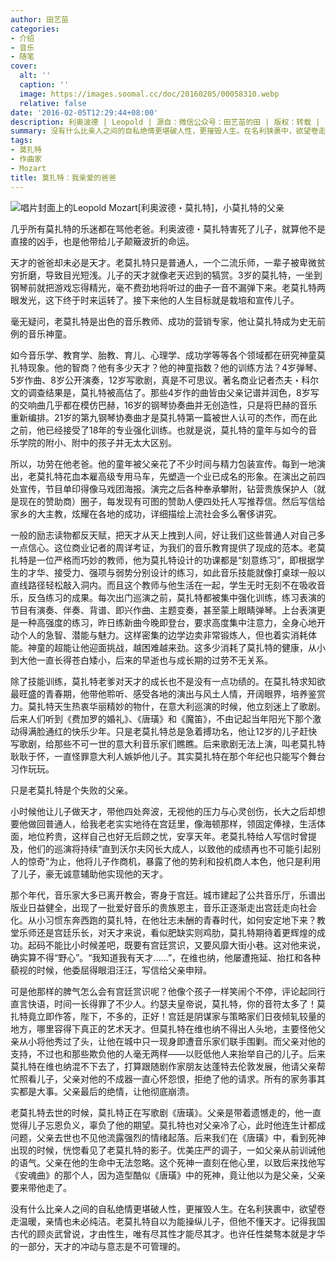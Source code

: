 ```yaml
---
author: 田艺苗
categories:
- 介绍
- 音乐
- 随笔
cover:
  alt: ''
  caption: ''
  image: https://images.soomal.cc/doc/20160205/00058310.webp
  relative: false
date: '2016-02-05T12:29:44+08:00'
description: 利奥波德 | Leopold | 源自：微信公众号：田艺苗的田 | 版权：转载 |  平均/总评分：10.00/30
summary: 没有什么比亲人之间的自私绝情更堪破人性，更摧毁人生。在名利狭裹中，欲望卷走温暖，亲情也未必纯洁。老莫扎特自以为能操纵儿子，但他不懂天才。记得我国古代的顾炎武曾说，才由性生，唯有尽其性才能尽其才。也许任性桀骜本就是才华的一部分，天才的冲动与意志是不可管理的。
tags:
- 莫扎特
- 作曲家
- Mozart
title: 莫扎特：我亲爱的爸爸
---
```


![唱片封面上的Leopold Mozart[利奥波德・莫扎特]，小莫扎特的父亲](https://images.soomal.cc/doc/20160205/00058310.webp)





几乎所有莫扎特的乐迷都在骂他老爸。利奥波德・莫扎特害死了儿子，就算他不是直接的凶手，也是他带给儿子颠簸波折的命运。

天才的爸爸却未必是天才。老莫扎特只是普通人，一个二流乐师，一辈子被卑微贫穷折磨，导致目光短浅。儿子的天才就像老天迟到的犒赏。3岁的莫扎特，一坐到钢琴前就把游戏忘得精光，毫不费劲地将听过的曲子一音不漏弹下来。老莫扎特两眼发光，这下终于时来运转了。接下来他的人生目标就是栽培和宣传儿子。

毫无疑问，老莫扎特是出色的音乐教师、成功的营销专家，他让莫扎特成为史无前例的音乐神童。

如今音乐学、教育学、胎教、育儿、心理学、成功学等等各个领域都在研究神童莫扎特现象。他的智商？他有多少天才？他的神童指数？他的训练方法？4岁弹琴、5岁作曲、8岁公开演奏，12岁写歌剧，真是不可思议。著名商业记者杰夫・科尔文的调查结果是，莫扎特被高估了。那些4岁作的曲皆由父亲记谱并润色，8岁写的交响曲几乎都在模仿巴赫，16岁的钢琴协奏曲并无创造性，只是将巴赫的音乐重新编排。21岁的第九钢琴协奏曲才是莫扎特第一篇被世人认可的杰作，而在此之前，他已经接受了18年的专业强化训练。也就是说，莫扎特的童年与如今的音乐学院的附小、附中的孩子并无太大区别。

所以，功劳在他老爸。他的童年被父亲花了不少时间与精力包装宣传。每到一地演出，老莫扎特花血本雇高级专用马车，先塑造一个业已成名的形象。在演出之前四处宣传，节目单印得像马戏团海报。演完之后各种奉承攀附，钻营贵族保护人（就是现在的赞助商）圈子，每发现有可图的赞助人便四处托人写推荐信。然后写信给家乡的大主教，炫耀在各地的成功，详细描绘上流社会多么奢侈讲究。

一般的励志读物都反天赋，把天才从天上拽到人间，好让我们这些普通人对自己多一点信心。这位商业记者的周详考证，为我们的音乐教育提供了现成的范本。老莫扎特是一位严格而巧妙的教师，他为莫扎特设计的功课都是“刻意练习”，即根据学生的才华、接受力、强项与弱势分别设计的练习，如此音乐技能就像打桌球一般以直线路径轻松敲入洞内。而且这个教师与他生活在一起，学生无时无刻不在吸收音乐，反刍练习的成果。每次出门巡演之前，莫扎特都被集中强化训练，练习表演的节目有演奏、伴奏、背谱、即兴作曲、主题变奏，甚至蒙上眼睛弹琴。上台表演更是一种高强度的练习，昨日练新曲今晚即登台，要求高度集中注意力，全身心地开动个人的急智、潜能与魅力。这样密集的边学边卖非常锻炼人，但也着实消耗体能。神童的超能让他迎面挑战，越困难越来劲。这多少消耗了莫扎特的健康，从小到大他一直长得苍白矮小，后来的早逝也与成长期的过劳不无关系。

除了技能训练，莫扎特老爹对天才的成长也不是没有一点功绩的。在莫扎特求知欲最旺盛的青春期，他带他聆听、感受各地的演出与风土人情，开阔眼界，培养鉴赏力。莫扎特天生热衷华丽精妙的物什，在意大利巡演的时候，他立刻迷上了歌剧。后来人们听到《费加罗的婚礼》、《唐璜》和《魔笛》，不由记起当年阳光下那个激动得满脸通红的快乐少年。只是老莫扎特总是急着搏功名，他让12岁的儿子赶快写歌剧，给那些不可一世的意大利音乐家们瞧瞧。后来歌剧无法上演，叫老莫扎特耿耿于怀，一直怪罪意大利人嫉妒他儿子。其实莫扎特在那个年纪也只能写个舞台习作玩玩。

只是老莫扎特是个失败的父亲。

小时候他让儿子做天才，带他四处奔波，无视他的压力与心灵创伤，长大之后却想要他做回普通人，给我老老实实地待在宫廷里，像海顿那样，领固定俸禄，生活体面，地位矜贵，这样自己也好无后顾之忧，安享天年。老莫扎特给人写信时曾提及，他们的巡演将持续“直到沃尔夫冈长大成人，以致他的成绩再也不可能引起别人的惊奇”为止，他将儿子作商机，暴露了他的势利和投机商人本色，他只是利用了儿子，豪无诚意辅助他实现他的天才。

那个年代，音乐家大多已离开教会，寄身于宫廷。城市建起了公共音乐厅，乐谱出版业日益健全，出现了一批爱好音乐的贵族恩主，音乐正逐渐走出宫廷走向社会化。从小习惯东奔西跑的莫扎特，在他壮志未酬的青春时代，如何安定地下来？教堂乐师还是宫廷乐长，对天才来说，看似肥缺实则鸡肋，莫扎特期待着更辉煌的成功。起码不能比小时候差吧，既要有宫廷赏识，又要风靡大街小巷。这对他来说，确实算不得“野心”。“我知道我有天才……”，在维也纳，他屡遭拖延、抬扛和各种藐视的时候，他委屈得眼泪汪汪，写信给父亲申辩。

可是他那样的脾气怎么会有宫廷赏识呢？他像个孩子一样笑闹个不停，评论起同行直言快语，时间一长得罪了不少人。约瑟夫皇帝说，莫扎特，你的音符太多了！莫扎特竟立即作答，陛下，不多的，正好！宫廷是阴谋家与策略家们日夜倾轧较量的地方，哪里容得下真正的艺术天才。但莫扎特在维也纳不得出人头地，主要怪他父亲从小将他秀过了头，让他在城中只一现身即遭音乐家们联手围剿。而父亲对他的支持，不过也和那些欺负他的人毫无两样――以贬低他人来抬举自己的儿子。后来莫扎特在维也纳混不下去了，打算跟随剧作家朋友达蓬特去伦敦发展，他请父亲帮忙照看儿子，父亲对他的不成器一直心怀怨恨，拒绝了他的请求。所有的家务事其实都是大事。父亲最后的绝情，让他彻底崩溃。

老莫扎特去世的时候，莫扎特正在写歌剧《唐璜》。父亲是带着遗憾走的，他一直觉得儿子忘恩负义，辜负了他的期望。莫扎特也对父亲冷了心，此时他连生计都成问题，父亲去世也不见他流露强烈的情绪起落。后来我们在《唐璜》中，看到死神出现的时候，恍惚看见了老莫扎特的影子。优美庄严的调子，一如父亲从前训诫他的语气。父亲在他的生命中无法忽略。这个死神一直刻在他心里，以致后来找他写《安魂曲》的那个人，因为造型酷似《唐璜》中的死神，竟让他以为是父亲，父亲要来带他走了。

没有什么比亲人之间的自私绝情更堪破人性，更摧毁人生。在名利狭裹中，欲望卷走温暖，亲情也未必纯洁。老莫扎特自以为能操纵儿子，但他不懂天才。记得我国古代的顾炎武曾说，才由性生，唯有尽其性才能尽其才。也许任性桀骜本就是才华的一部分，天才的冲动与意志是不可管理的。